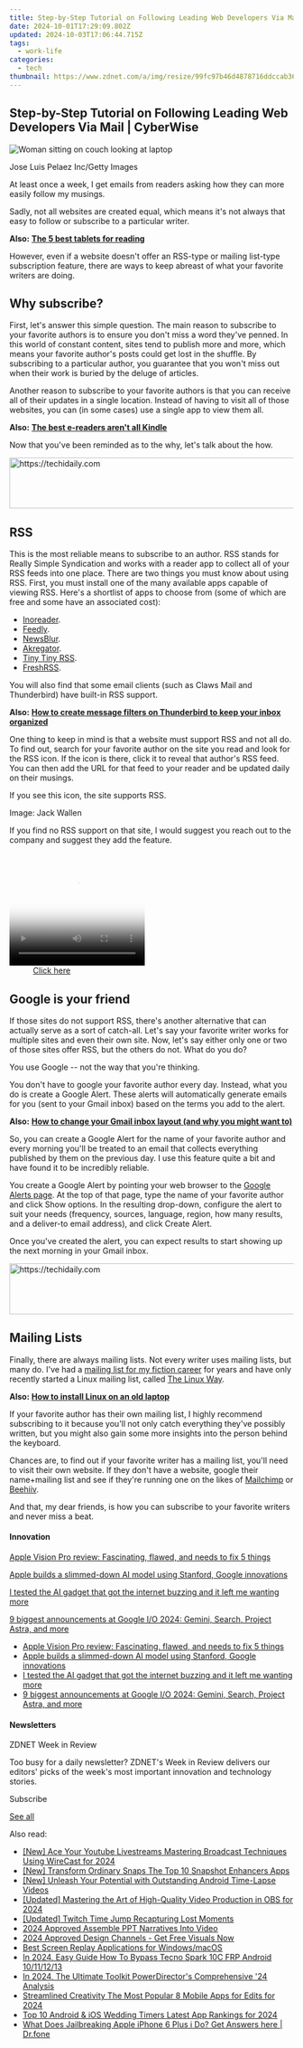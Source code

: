 ```yaml
---
title: Step-by-Step Tutorial on Following Leading Web Developers Via Mail | CyberWise
date: 2024-10-01T17:29:09.802Z
updated: 2024-10-03T17:06:44.715Z
tags:
  - work-life
categories:
  - tech
thumbnail: https://www.zdnet.com/a/img/resize/99fc97b46d4878716ddccab36a7115d7d1900c0a/2023/03/09/499e62ca-afa8-436e-9dbb-b44ff6e4b3aa/gettyimages-519515429-1.jpg?width=278&height=156&fit=crop&auto=webp
---
```


## Step-by-Step Tutorial on Following Leading Web Developers Via Mail | CyberWise

![Woman sitting on couch looking at laptop](https://www.zdnet.com/a/img/resize/4c966433f15c3c25f526b0bca0de58724d8848e8/2023/03/09/499e62ca-afa8-436e-9dbb-b44ff6e4b3aa/gettyimages-519515429-1.jpg?auto=webp&width=1280)

Jose Luis Pelaez Inc/Getty Images

At least once a week, I get emails from readers asking how they can more easily follow my musings. 

Sadly, not all websites are created equal, which means it's not always that easy to follow or subscribe to a particular writer. 

**Also:** [**The 5 best tablets for reading**](https://www.zdnet.com/article/best-reading-tablet/)

However, even if a website doesn't offer an RSS-type or mailing list-type subscription feature, there are ways to keep abreast of what your favorite writers are doing.

## Why subscribe?

First, let's answer this simple question. The main reason to subscribe to your favorite authors is to ensure you don't miss a word they've penned. In this world of constant content, sites tend to publish more and more, which means your favorite author's posts could get lost in the shuffle. By subscribing to a particular author, you guarantee that you won't miss out when their work is buried by the deluge of articles.

Another reason to subscribe to your favorite authors is that you can receive all of their updates in a single location. Instead of having to visit all of those websites, you can (in some cases) use a single app to view them all.

**Also:** [**The best e-readers aren't all Kindle**](https://www.zdnet.com/article/best-e-reader/)

Now that you've been reminded as to the why, let's talk about the how.

<!-- affiliate ads begin -->
<a href="https://aligracehair.sjv.io/c/5597632/2115921/19272" target="_top" id="2115921">
  <img src="//a.impactradius-go.com/display-ad/19272-2115921" border="0" alt="https://techidaily.com" width="728" height="90"/>
</a>
<img height="0" width="0" src="https://aligracehair.sjv.io/i/5597632/2115921/19272" style="position:absolute;visibility:hidden;" border="0" />
<!-- affiliate ads end -->

## RSS

This is the most reliable means to subscribe to an author. RSS stands for Really Simple Syndication and works with a reader app to collect all of your RSS feeds into one place. There are two things you must know about using RSS. First, you must install one of the many available apps capable of viewing RSS. Here's a shortlist of apps to choose from (some of which are free and some have an associated cost):

* [Inoreader](https://www.inoreader.com/language/english).
* [Feedly](https://feedly.com/).
* [NewsBlur](https://newsblur.com/).
* [Akregator](https://apps.kde.org/akregator/).
* [Tiny Tiny RSS](https://tt-rss.org/).
* [FreshRSS](https://freshrss.org/).

You will also find that some email clients (such as Claws Mail and Thunderbird) have built-in RSS support.

**Also:** [**How to create message filters on Thunderbird to keep your inbox organized**](https://www.zdnet.com/article/how-to-create-message-filters-in-thunderbird-to-keep-your-inbox-organized/)

One thing to keep in mind is that a website must support RSS and not all do. To find out, search for your favorite author on the site you read and look for the RSS icon. If the icon is there, click it to reveal that author's RSS feed. You can then add the URL for that feed to your reader and be updated daily on their musings.

If you see this icon, the site supports RSS.

Image: Jack Wallen

If you find no RSS support on that site, I would suggest you reach out to the company and suggest they add the feature.

<!-- affiliate ads begin -->
<span id="1912746">
					<video width="240" height="200" style="cursor:pointer"
           poster="//a.impactradius-go.com/display-clicktoplayimage/1912746.png"
           onclick="if(!this.playClicked){this.play();this.setAttribute('controls',true);this.playClicked=true;}">
	   <source src="//a.impactradius-go.com/display-ad/20231-1912746">
	   <img src="//a.impactradius-go.com/display-clicktoplayimage/1912746.png" style="border: none; height: 100%; width: 100%; object-fit: contain">
	</video>
	<div style="width:150px;text-align:center"><a href="javascript:window.open(decodeURIComponent('https%3A%2F%2Fmindmanager.sjv.io%2Fc%2F5597632%2F1912746%2F20231'), '_blank');void(0);">Click here</a></div>
</span>
<img height="0" width="0" src="https://imp.pxf.io/i/5597632/1912746/20231" style="position:absolute;visibility:hidden;" border="0" />
<!-- affiliate ads end -->

## Google is your friend

If those sites do not support RSS, there's another alternative that can actually serve as a sort of catch-all. Let's say your favorite writer works for multiple sites and even their own site. Now, let's say either only one or two of those sites offer RSS, but the others do not. What do you do?

You use Google -- not the way that you're thinking. 

You don't have to google your favorite author every day. Instead, what you do is create a Google Alert. These alerts will automatically generate emails for you (sent to your Gmail inbox) based on the terms you add to the alert. 

**Also:** [**How to change your Gmail inbox layout (and why you might want to)**](https://www.zdnet.com/home-and-office/work-life/how-to-change-your-gmail-inbox-layout-and-why-you-might-want-to/)

So, you can create a Google Alert for the name of your favorite author and every morning you'll be treated to an email that collects everything published by them on the previous day. I use this feature quite a bit and have found it to be incredibly reliable.

You create a Google Alert by pointing your web browser to the [Google Alerts page](https://www.google.com/alerts). At the top of that page, type the name of your favorite author and click Show options. In the resulting drop-down, configure the alert to suit your needs (frequency, sources, language, region, how many results, and a deliver-to email address), and click Create Alert.

Once you've created the alert, you can expect results to start showing up the next morning in your Gmail inbox.

<!-- affiliate ads begin -->
<a href="https://appsumo.8odi.net/c/5597632/2111982/7443" target="_top" id="2111982">
  <img src="//a.impactradius-go.com/display-ad/7443-2111982" border="0" alt="https://techidaily.com" width="728" height="90"/>
</a>
<img height="0" width="0" src="https://appsumo.8odi.net/i/5597632/2111982/7443" style="position:absolute;visibility:hidden;" border="0" />
<!-- affiliate ads end -->

## Mailing Lists

Finally, there are always mailing lists. Not every writer uses mailing lists, but many do. I've had a [mailing list for my fiction career](https://monkeypantz.net/mailing-list-sign/) for years and have only recently started a Linux mailing list, called [The Linux Way](https://linux-way.beehiiv.com/subscribe). 

**Also:** [**How to install Linux on an old laptop**](https://www.zdnet.com/article/how-to-install-linux-on-an-old-laptop/)

If your favorite author has their own mailing list, I highly recommend subscribing to it because you'll not only catch everything they've possibly written, but you might also gain some more insights into the person behind the keyboard.

Chances are, to find out if your favorite writer has a mailing list, you'll need to visit their own website. If they don't have a website, google their name+mailing list and see if they're running one on the likes of [Mailchimp](https://mailchimp.com/) or [Beehiiv](https://www.beehiiv.com/).

And that, my dear friends, is how you can subscribe to your favorite writers and never miss a beat.

#### Innovation

[Apple Vision Pro review: Fascinating, flawed, and needs to fix 5 things](https://www.zdnet.com/article/apple-vision-pro-review/ "Apple Vision Pro review: Fascinating, flawed, and needs to fix 5 things")

[Apple builds a slimmed-down AI model using Stanford, Google innovations](https://www.zdnet.com/article/apple-builds-a-slimmed-down-ai-model-using-stanford-google-innovations/ "Apple builds a slimmed-down AI model using Stanford, Google innovations")

[I tested the AI gadget that got the internet buzzing and it left me wanting more](https://www.zdnet.com/article/i-tested-the-ai-gadget-that-got-the-internet-buzzing-and-it-left-me-wanting-more/ "I tested the AI gadget that got the internet buzzing and it left me wanting more")

[9 biggest announcements at Google I/O 2024: Gemini, Search, Project Astra, and more](https://www.zdnet.com/article/is-openai-sweating-9-google-features-announced-for-gemini-search-android-and-more/ "9 biggest announcements at Google I/O 2024: Gemini, Search, Project Astra, and more")

* [Apple Vision Pro review: Fascinating, flawed, and needs to fix 5 things](https://www.zdnet.com/article/apple-vision-pro-review/ "Apple Vision Pro review: Fascinating, flawed, and needs to fix 5 things")
* [Apple builds a slimmed-down AI model using Stanford, Google innovations](https://www.zdnet.com/article/apple-builds-a-slimmed-down-ai-model-using-stanford-google-innovations/ "Apple builds a slimmed-down AI model using Stanford, Google innovations")
* [I tested the AI gadget that got the internet buzzing and it left me wanting more](https://www.zdnet.com/article/i-tested-the-ai-gadget-that-got-the-internet-buzzing-and-it-left-me-wanting-more/ "I tested the AI gadget that got the internet buzzing and it left me wanting more")
* [9 biggest announcements at Google I/O 2024: Gemini, Search, Project Astra, and more](https://www.zdnet.com/article/is-openai-sweating-9-google-features-announced-for-gemini-search-android-and-more/ "9 biggest announcements at Google I/O 2024: Gemini, Search, Project Astra, and more")

#### Newsletters

ZDNET Week in Review

Too busy for a daily newsletter? ZDNET's Week in Review delivers our editors' picks of the week's most important innovation and technology stories.

 Subscribe

[See all](https://www.zdnet.com/newsletters/)

<ins class="adsbygoogle"
     style="display:block"
     data-ad-format="autorelaxed"
     data-ad-client="ca-pub-7571918770474297"
     data-ad-slot="1223367746"></ins>

<ins class="adsbygoogle"
     style="display:block"
     data-ad-client="ca-pub-7571918770474297"
     data-ad-slot="8358498916"
     data-ad-format="auto"
     data-full-width-responsive="true"></ins>

<span class="atpl-alsoreadstyle">Also read:</span>
<div><ul>
<li><a href="https://facebook-video-footage.techidaily.com/new-ace-your-youtube-livestreams-mastering-broadcast-techniques-using-wirecast-for-2024/"><u>[New] Ace Your Youtube Livestreams Mastering Broadcast Techniques Using WireCast for 2024</u></a></li>
<li><a href="https://some-tips.techidaily.com/new-transform-ordinary-snaps-the-top-10-snapshot-enhancers-apps/"><u>[New] Transform Ordinary Snaps The Top 10 Snapshot Enhancers Apps</u></a></li>
<li><a href="https://some-tips.techidaily.com/new-unleash-your-potential-with-outstanding-android-time-lapse-videos/"><u>[New] Unleash Your Potential with Outstanding Android Time-Lapse Videos</u></a></li>
<li><a href="https://video-screen-grab.techidaily.com/updated-mastering-the-art-of-high-quality-video-production-in-obs-for-2024/"><u>[Updated] Mastering the Art of High-Quality Video Production in OBS for 2024</u></a></li>
<li><a href="https://some-tips.techidaily.com/updated-twitch-time-jump-recapturing-lost-moments/"><u>[Updated] Twitch Time Jump Recapturing Lost Moments</u></a></li>
<li><a href="https://visual-screen-recording.techidaily.com/2024-approved-assemble-ppt-narratives-into-video/"><u>2024 Approved Assemble PPT Narratives Into Video</u></a></li>
<li><a href="https://youtube-clips.techidaily.com/2024-approved-design-channels-get-free-visuals-now/"><u>2024 Approved Design Channels - Get Free Visuals Now</u></a></li>
<li><a href="https://desktop-recording.techidaily.com/best-screen-replay-applications-for-windowsmacos/"><u>Best Screen Replay Applications for Windows/macOS</u></a></li>
<li><a href="https://bypass-frp.techidaily.com/in-2024-easy-guide-how-to-bypass-tecno-spark-10c-frp-android-10111213-by-drfone-android/"><u>In 2024, Easy Guide How To Bypass Tecno Spark 10C FRP Android 10/11/12/13</u></a></li>
<li><a href="https://some-tips.techidaily.com/in-2024-the-ultimate-toolkit-powerdirectors-comprehensive-24-analysis/"><u>In 2024, The Ultimate Toolkit PowerDirector's Comprehensive '24 Analysis</u></a></li>
<li><a href="https://some-tips.techidaily.com/streamlined-creativity-the-most-popular-8-mobile-apps-for-edits-for-2024/"><u>Streamlined Creativity The Most Popular 8 Mobile Apps for Edits for 2024</u></a></li>
<li><a href="https://fox-info.techidaily.com/top-10-android-and-ios-wedding-timers-latest-app-rankings-for-2024/"><u>Top 10 Android & iOS Wedding Timers Latest App Rankings for 2024</u></a></li>
<li><a href="https://iphone-unlock.techidaily.com/what-does-jailbreaking-apple-iphone-6-plus-i-do-get-answers-here-drfone-by-drfone-ios/"><u>What Does Jailbreaking Apple iPhone 6 Plus i Do? Get Answers here | Dr.fone</u></a></li>
</ul></div>

